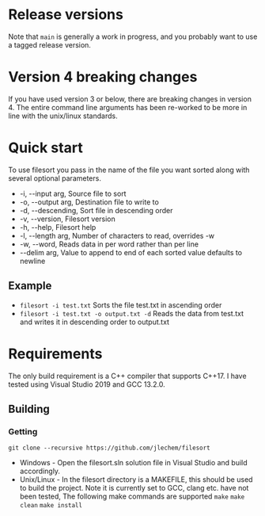 # Release versions

Note that `main` is generally a work in progress, and you probably want to use a tagged release version.

# Version 4 breaking changes

If you have used version 3 or below, there are breaking changes in version 4. The entire command line arguments has been re-worked to be more in line with the unix/linux standards.

# Quick start
To use filesort you pass in the name of the file you want sorted along with several optional parameters.

* -i, --input arg,   Source file to sort
* -o, --output arg,  Destination file to write to
* -d, --descending,  Sort file in descending order
* -v, --version,     Filesort version
* -h, --help,        Filesort help
* -l, --length arg,  Number of characters to read, overrides -w
* -w, --word,        Reads data in per word rather than per line
*    --delim arg,   Value to append to end of each sorted value defaults to newline

## Example
* `filesort -i test.txt` Sorts the file test.txt in ascending order
* `filesort -i test.txt -o output.txt -d` Reads the data from test.txt and writes it in descending order to output.txt

# Requirements

The only build requirement is a C++ compiler that supports C++17. I have tested using Visual Studio 2019 and GCC 13.2.0.

## Building

### Getting
`git clone --recursive https://github.com/jlechem/filesort`
* Windows - Open the filesort.sln solution file in Visual Studio and build accordingly.
* Unix/Linux - In the filesort directory is a MAKEFILE, this should be used to build the project. Note it is currently set to GCC, clang etc. have not been tested,
  The following make commands are supported
  `make`
  `make clean`
  `make install`

